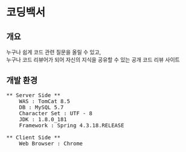 # 코딩백서 

## 개요
누구나 쉽게 코드 관련 질문을 올릴 수 있고,  
누구나 코드 리뷰어가 되어 자신의 지식을 공유할 수 있는 공개 코드 리뷰 사이트


## 개발 환경
<pre>
** Server Side **
    WAS : TomCat 8.5
    DB : MySQL 5.7
    Character Set : UTF - 8
    JDK : 1.8.0_181
    Framework : Spring 4.3.18.RELEASE

** Client Side **
    Web Browser : Chrome
</pre>